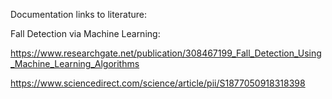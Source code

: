 Documentation links to literature: 

Fall Detection via Machine Learning: 

https://www.researchgate.net/publication/308467199_Fall_Detection_Using_Machine_Learning_Algorithms

https://www.sciencedirect.com/science/article/pii/S1877050918318398


